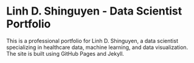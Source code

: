 # Linh D. Shinguyen - Data Scientist Portfolio

This is a professional portfolio for Linh D. Shinguyen, a data scientist specializing in healthcare data, machine learning, and data visualization. The site is built using GitHub Pages and Jekyll.
